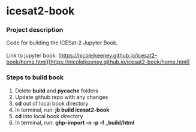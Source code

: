 # icesat2-book

### Project description
Code for building the ICESat-2 Jupyter Book.<br><br> Link to jupyter book: (https://nicolejkeeney.github.io/icesat2-book/home.html)[https://nicolejkeeney.github.io/icesat2-book/home.html]

### Steps to build book 
 1) Delete **build** and **pycache** folders
 2) Update github repo with any changes 
 3) **cd** out of local book directory 
 4) In terminal, run: **jb build icesat2-book** 
 5) **cd** into local book directory 
 6) In terminal, run: **ghp-import -n -p -f _build/html** 
